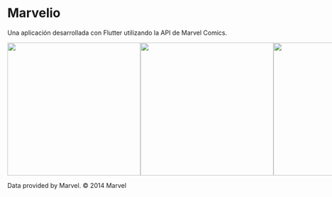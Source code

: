# Marvelio

Una aplicación desarrollada con Flutter utilizando la API de Marvel Comics.

<div style="display:inline-flex">
<img src="assets/images/s_1.jpeg" width="300">
<img src="assets/images/s_2.jpeg" width="300">
<img src="assets/images/s_3.jpeg" width="300">
</div>

Data provided by Marvel. © 2014 Marvel
